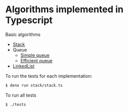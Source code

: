 # Algorithms implemented in Typescript

Basic algorithms

* [Stack](algos/stack/stack.ts)
* Queue
	* [Simple queue](algos/queue/queue.ts)
	* [Efficient queue](algos/queue/queue-efficient.ts)
* [LinkedList](algos/linked-list/linked-list.ts)

To run the tests for each implementation:

```bash
$ deno run stack/stack.ts
```

To run all tests

```bash
$ ./tests
```
